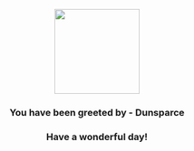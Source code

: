 <p align="center">
    <img src="https://raw.githubusercontent.com/PokeAPI/sprites/master/sprites/pokemon/206.png" width="150" height="150">
</p>
<h3 align="center">You have been greeted by - <b>Dunsparce</b></h3>
<h3 align="center">Have a wonderful day!</h3>
